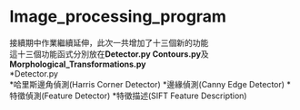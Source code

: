 # Image_processing_program
接續期中作業繼續延伸，此次一共增加了十三個新的功能  
這十三個功能函式分別放在**Detector.py Contours.py**及**Morphological_Transformations.py**  
*Detector.py  
  *哈里斯邊角偵測(Harris Corner Detector)
  *邊緣偵測(Canny Edge Detector)
  *特徵偵測(Feature Detector)
  *特徵描述(SIFT Feature Description)

